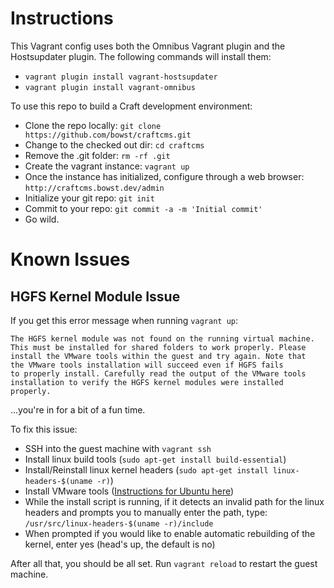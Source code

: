 # Instructions

This Vagrant config uses both the Omnibus Vagrant plugin and the Hostsupdater plugin.  The following commands will install them:

* ```vagrant plugin install vagrant-hostsupdater```
* ```vagrant plugin install vagrant-omnibus```

To use this repo to build a Craft development environment:

* Clone the repo locally: ```git clone https://github.com/bowst/craftcms.git```
* Change to the checked out dir: ```cd craftcms```
* Remove the .git folder: ```rm -rf .git```
* Create the vagrant instance: ```vagrant up```
* Once the instance has initialized, configure through a web browser: ```http://craftcms.bowst.dev/admin```
* Initialize your git repo: ```git init```
* Commit to your repo: ```git commit -a -m 'Initial commit'```
* Go wild.


# Known Issues

## HGFS Kernel Module Issue

If you get this error message when running `vagrant up`:

```
The HGFS kernel module was not found on the running virtual machine.
This must be installed for shared folders to work properly. Please
install the VMware tools within the guest and try again. Note that
the VMware tools installation will succeed even if HGFS fails
to properly install. Carefully read the output of the VMware tools
installation to verify the HGFS kernel modules were installed properly.
```
...you're in for a bit of a fun time.

To fix this issue:

* SSH into the guest machine with `vagrant ssh`
* Install linux build tools (`sudo apt-get install build-essential`)
* Install/Reinstall linux kernel headers (`sudo apt-get install linux-headers-$(uname -r)`)
* Install VMware tools ([Instructions for Ubuntu here](http://kb.vmware.com/selfservice/microsites/search.do?language=en_US&cmd=displayKC&externalId=1022525))
* While the install script is running, if it detects an invalid path for the linux headers and prompts you to manually enter the path, type: `/usr/src/linux-headers-$(uname -r)/include`
* When prompted if you would like to enable automatic rebuilding of the kernel, enter yes (head's up, the default is no)

After all that, you should be all set.  Run `vagrant reload` to restart the guest machine.
